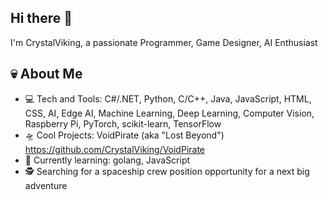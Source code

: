 ## Hi there 👋

I'm CrystalViking, a passionate Programmer, Game Designer, AI Enthusiast

## 💀 About Me
- 💻 Tech and Tools: C#/.NET, Python, C/C++, Java, JavaScript, HTML, CSS, AI, Edge AI, Machine Learning, Deep Learning, Computer Vision, Raspberry Pi, PyTorch, scikit-learn, TensorFlow
- 🛸 Cool Projects: VoidPirate (aka "Lost Beyond") https://github.com/CrystalViking/VoidPirate
- 🔭 Currently learning: golang, JavaScript
- 🕵️ Searching for a spaceship crew position opportunity for a next big adventure 




<!--
**CrystalViking/CrystalViking** is a ✨ _special_ ✨ repository because its `README.md` (this file) appears on your GitHub profile.

Here are some ideas to get you started:

- 🔭 I’m currently working on ...
- 🌱 I’m currently learning ...
- 👯 I’m looking to collaborate on ...
- 🤔 I’m looking for help with ...
- 💬 Ask me about ...
- 📫 How to reach me: ...
- 😄 Pronouns: ...
- ⚡ Fun fact: ...
-->
